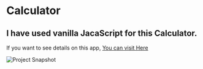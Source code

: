 # Calculator

## I have used vanilla JacaScript for this Calculator.

If you want to see details on this app, [You can visit Here](https://fatihg34.github.io/Calculator/)

![Project Snapshot](./ios-calculator.gif)
